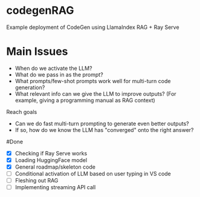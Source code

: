 # codegenRAG
Example deployment of CodeGen using LlamaIndex RAG + Ray Serve

# Main Issues
- When do we activate the LLM?
- What do we pass in as the prompt?
- What prompts/few-shot prompts work well for multi-turn code generation?
- What relevant info can we give the LLM to improve outputs? (For example, giving a programming manual as RAG context)

Reach goals
- Can we do fast multi-turn prompting to generate even better outputs?
- If so, how do we know the LLM has "converged" onto the right answer?


#Done
- [x] Checking if Ray Serve works
- [x] Loading HuggingFace model
- [x] General roadmap/skeleton code
- [ ] Conditional activation of LLM based on user typing in VS code
- [ ] Fleshing out RAG
- [ ] Implementing streaming API call
